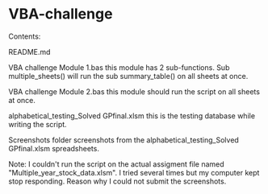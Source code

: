 # VBA-challenge

Contents:

README.md

VBA challenge Module 1.bas
  this module has 2 sub-functions. Sub multiple_sheets() will run the sub summary_table() on all sheets at once.
  
VBA challenge Module 2.bas
  this module should run the script on all sheets at once. 
  
alphabetical_testing_Solved GPfinal.xlsm
  this is the testing database while writing the script. 
  
Screenshots folder
  screenshots from the alphabetical_testing_Solved GPfinal.xlsm spreadsheets. 
  
  
Note: I couldn't run the script on the actual assigment file named "Multiple_year_stock_data.xlsm". I tried several times but my computer kept stop responding. Reason why I could not submit the screenshots.   
  
  
